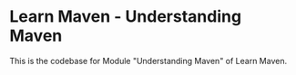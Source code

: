 # Learn Maven - Understanding Maven

This is the codebase for Module "Understanding Maven" of Learn Maven.
